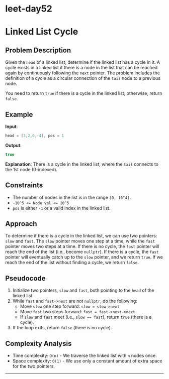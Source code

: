 # leet-day52

# Linked List Cycle

## Problem Description

Given the `head` of a linked list, determine if the linked list has a cycle in it. A cycle exists in a linked list if there is a node in the list that can be reached again by continuously following the `next` pointer. The problem includes the definition of a cycle as a circular connection of the `tail` node to a previous node.

You need to return `true` if there is a cycle in the linked list; otherwise, return `false`.

## Example

**Input**:
```cpp
head = [3,2,0,-4], pos = 1
```

**Output**:
```cpp
true
```

**Explanation**: There is a cycle in the linked list, where the `tail` connects to the 1st node (0-indexed).

## Constraints

- The number of nodes in the list is in the range `[0, 10^4]`.
- `-10^5 <= Node.val <= 10^5`
- `pos` is either `-1` or a valid index in the linked list.

## Approach

To determine if there is a cycle in the linked list, we can use two pointers: `slow` and `fast`. The `slow` pointer moves one step at a time, while the `fast` pointer moves two steps at a time. If there is no cycle, the `fast` pointer will reach the end of the list (i.e., become `nullptr`). If there is a cycle, the `fast` pointer will eventually catch up to the `slow` pointer, and we return `true`. If we reach the end of the list without finding a cycle, we return `false`.

## Pseudocode

1. Initialize two pointers, `slow` and `fast`, both pointing to the `head` of the linked list.
2. While `fast` and `fast->next` are not `nullptr`, do the following:
   - Move `slow` one step forward: `slow = slow->next`
   - Move `fast` two steps forward: `fast = fast->next->next`
   - If `slow` and `fast` meet (i.e., `slow == fast`), return `true` (there is a cycle).
3. If the loop exits, return `false` (there is no cycle).

## Complexity Analysis

- Time complexity: `O(n)` - We traverse the linked list with `n` nodes once.
- Space complexity: `O(1)` - We use only a constant amount of extra space for the two pointers.

---
